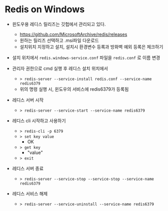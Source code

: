 # Redis on Windows

* 윈도우용 레디스 릴리즈는 깃헙에서 관리되고 있다.
  * https://github.com/MicrosoftArchive/redis/releases
  * 원하는 릴리즈 선택하고 .msi파일 다운로드
  * 설치위치 지정하고 설치, 설치시 환경변수 등록과 방화벽 예외 등록은 체크하기
* 설치 위치에서 `redis.windows-service.conf` 파일을 `redis.conf` 로 이름 변경
* 관리자 권한으로 cmd 실행 후 레디스 설치 위치에서
  * `> redis-server --service-install redis.conf --service-name redis6379`
  * 위의 명령 실행 시, 윈도우의 서비스에 redis6379가 등록됨
* 레디스 서버 시작
  * `> redis-server --service-start --service-name redis6379`

* 레디스 cli 시작하고 사용하기
  * `> redis-cli -p 6379`
  * `> set key value`
    * OK
  * `> get key`
    * "value"
  * `> exit`

* 레디스 서버 종료
  * `> redis-server --service-stop --service-stop --service-name redis6379`
* 레디스 서비스 해제
  * `> redis-server --service-uninstall --service-name redis6379`